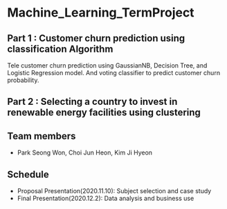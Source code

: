 # Machine_Learning_TermProject

## Part 1 : Customer churn prediction using classification Algorithm

Tele customer churn prediction using GaussianNB, Decision Tree, and Logistic Regression model.
And voting classifier to predict customer churn probability.
      
## Part 2 : Selecting a country to invest in renewable energy facilities using clustering


## Team members
* Park Seong Won, Choi Jun Heon, Kim Ji Hyeon


## Schedule

* Proposal Presentation(2020.11.10): Subject selection and case study
* Final Presentation(2020.12.2): Data analysis and business use
